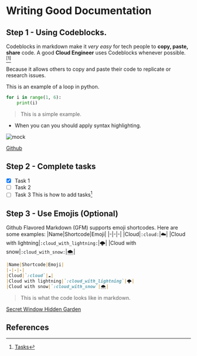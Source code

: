 # Writing Good Documentation

## Step 1 - Using Codeblocks.

Codeblocks in markdown make it *very easy* for tech people to **copy, paste, share** code. A good __Cloud Engineer__ uses Codeblocks whenever possible. [<sup>[1]</sup>](#References)

Because it allows others to copy and paste their code to replicate or research issues.

This is an example of a loop in python.
```python
for i in range(1, 6):
    print(i)
```
> This is a simple example.

- When you can you should apply syntax highlighting.

![mock](https://github.com/CFelt22/github-docs-example/assets/124794767/7a26ee6c-15b5-44a0-b072-92ba6addd5be)

[Github](https://github.com "Github")

## Step 2 - Complete tasks
- [X] Task 1
- [ ] Task 2
- [ ] Task 3
This is how to add tasks[^1]

## Step 3 - Use Emojis (Optional)
Github Flavored Markdown (GFM) supports emoji shortcodes. Here are some examples:
|Name|Shortcode|Emoji|
|-|-|-|
|Cloud|`:cloud:`|☁️|
|Cloud with lightning|`:cloud_with_lightning:`|🌩️|
|Cloud with snow|`:cloud_with_snow:`|🌨️|

```md
|Name|Shortcode|Emoji|
|-|-|-|
|Cloud|`:cloud`|☁️|
|Cloud with lightning|`:cloud_with_lightning`|🌩️|
|Cloud with snow|`:cloud_with_snow`|🌨️|
```
> This is what the code looks like in markdown.

[Secret Window Hidden Garden](/secret-window/hidden-garden.md)

## References
[^1]: [Tasks](https://docs.github.com/fr/issues/managing-your-tasks-with-tasklists/creating-a-tasklist)
